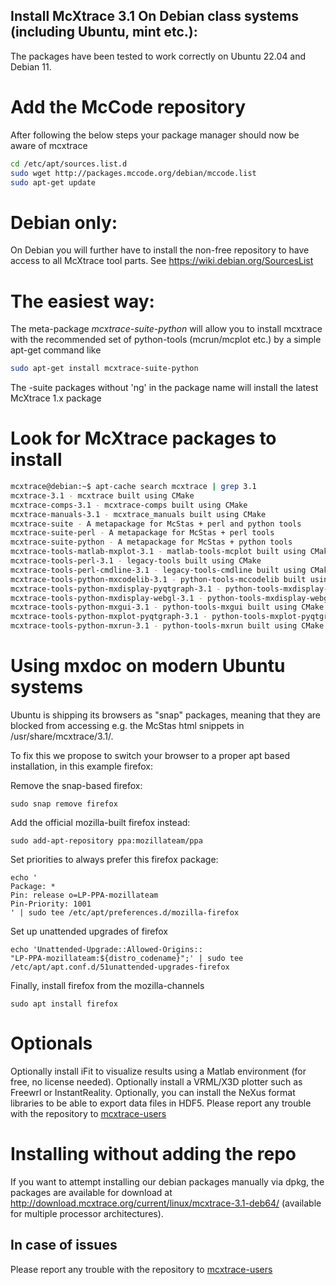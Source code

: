 ## Install McXtrace 3.1 On Debian class systems (including Ubuntu, mint etc.):
The packages have been tested to work correctly on Ubuntu 22.04 and Debian 11.

# Add the McCode repository
After following the below steps your package manager should now be aware of mcxtrace
```bash
cd /etc/apt/sources.list.d
sudo wget http://packages.mccode.org/debian/mccode.list
sudo apt-get update
```

# Debian only:
On Debian you will further have to install the non-free repository to have access to all McXtrace tool parts. See https://wiki.debian.org/SourcesList

# The easiest way:
The meta-package *mcxtrace-suite-python* will allow you to install mcxtrace with the recommended set of python-tools (mcrun/mcplot etc.) by a simple apt-get command like
```bash
sudo apt-get install mcxtrace-suite-python
```
The -suite packages without 'ng' in the package name will install the
latest McXtrace 1.x package

# Look for McXtrace packages to install
```bash
mcxtrace@debian:~$ apt-cache search mcxtrace | grep 3.1
mcxtrace-3.1 - mcxtrace built using CMake
mcxtrace-comps-3.1 - mcxtrace-comps built using CMake
mcxtrace-manuals-3.1 - mcxtrace_manuals built using CMake
mcxtrace-suite - A metapackage for McStas + perl and python tools
mcxtrace-suite-perl - A metapackage for McStas + perl tools
mcxtrace-suite-python - A metapackage for McStas + python tools
mcxtrace-tools-matlab-mxplot-3.1 - matlab-tools-mcplot built using CMake
mcxtrace-tools-perl-3.1 - legacy-tools built using CMake
mcxtrace-tools-perl-cmdline-3.1 - legacy-tools-cmdline built using CMake
mcxtrace-tools-python-mxcodelib-3.1 - python-tools-mccodelib built using CMake
mcxtrace-tools-python-mxdisplay-pyqtgraph-3.1 - python-tools-mxdisplay-pyqtgraph built using CMake
mcxtrace-tools-python-mxdisplay-webgl-3.1 - python-tools-mxdisplay-webgl built using CMake
mcxtrace-tools-python-mxgui-3.1 - python-tools-mxgui built using CMake
mcxtrace-tools-python-mxplot-pyqtgraph-3.1 - python-tools-mxplot-pyqtgraph built using CMake
mcxtrace-tools-python-mxrun-3.1 - python-tools-mxrun built using CMake
```
# Using mxdoc on modern Ubuntu systems
Ubuntu is shipping its browsers as "snap" packages, meaning that they
are blocked from accessing e.g. the McStas html snippets in
/usr/share/mcxtrace/3.1/.

To fix this we propose to switch your browser to a proper apt based
installation, in this example firefox:

Remove the snap-based firefox:
```
sudo snap remove firefox
```
Add the official mozilla-built firefox instead:
```
sudo add-apt-repository ppa:mozillateam/ppa
```
Set priorities to always prefer this firefox package:
```
echo '
Package: *
Pin: release o=LP-PPA-mozillateam
Pin-Priority: 1001
' | sudo tee /etc/apt/preferences.d/mozilla-firefox
```
Set up unattended upgrades of firefox
```
echo 'Unattended-Upgrade::Allowed-Origins::
"LP-PPA-mozillateam:${distro_codename}";' | sudo tee
/etc/apt/apt.conf.d/51unattended-upgrades-firefox
```
Finally, install firefox from the mozilla-channels
```
sudo apt install firefox
```

# Optionals
Optionally install iFit to visualize results using a Matlab environment (for free, no license needed).
Optionally install a VRML/X3D plotter such as Freewrl or InstantReality.
Optionally, you can install the NeXus format libraries to be able to export data files in HDF5.
Please report any trouble with the repository to [mcxtrace-users](mailto:mcxtrace-users@mcxtrace.org)

# Installing without adding the repo
If you want to attempt installing our debian packages manually via
dpkg, the packages are available for download at http://download.mcxtrace.org/current/linux/mcxtrace-3.1-deb64/
(available for multiple processor architectures).

## In case of issues
Please report any trouble with the repository to [mcxtrace-users](mailto:mcxtrace-users@mcxtrace.org)

